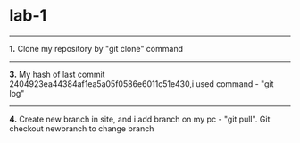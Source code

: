 # lab-1 
***
**1.** Clone my repository by "git clone" command
***
**3.** My hash of last commit 2404923ea44384af1ea5a05f0586e6011c51e430,i used command - "git log"
***
**4.** Create new branch in site, and i add branch on my pc - "git pull". Git checkout newbranch to change branch
